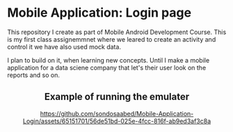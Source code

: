 # Mobile Application: Login page
This repository I create as part of Mobile Android Development Course. This is my first class assignemmnet where we leared to create an activity and control it we have also used mock data.

I plan to build on it, when learning new concepts. Until I make a mobile application for a data sciene company that let's their user look on the reports and so on.

<div align = center>

  ## Example of running the emulater

https://github.com/sondosaabed/Mobile-Application-Login/assets/65151701/56de51bd-025e-4fcc-816f-ab9ed3af3c8a

</div>
